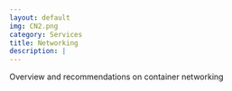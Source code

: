 ```yaml
---
layout: default
img: CN2.png
category: Services
title: Networking
description: |
---
```

  Overview and recommendations on container networking
